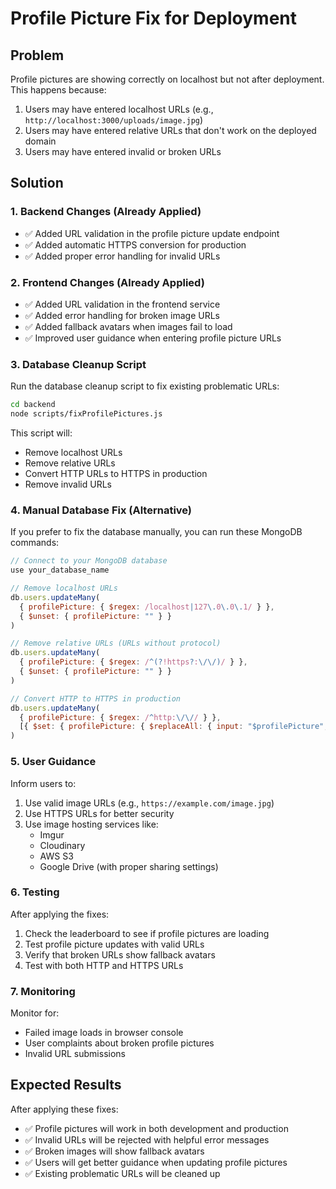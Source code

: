 # Profile Picture Fix for Deployment

## Problem
Profile pictures are showing correctly on localhost but not after deployment. This happens because:
1. Users may have entered localhost URLs (e.g., `http://localhost:3000/uploads/image.jpg`)
2. Users may have entered relative URLs that don't work on the deployed domain
3. Users may have entered invalid or broken URLs

## Solution

### 1. Backend Changes (Already Applied)
- ✅ Added URL validation in the profile picture update endpoint
- ✅ Added automatic HTTPS conversion for production
- ✅ Added proper error handling for invalid URLs

### 2. Frontend Changes (Already Applied)
- ✅ Added URL validation in the frontend service
- ✅ Added error handling for broken image URLs
- ✅ Added fallback avatars when images fail to load
- ✅ Improved user guidance when entering profile picture URLs

### 3. Database Cleanup Script

Run the database cleanup script to fix existing problematic URLs:

```bash
cd backend
node scripts/fixProfilePictures.js
```

This script will:
- Remove localhost URLs
- Remove relative URLs
- Convert HTTP URLs to HTTPS in production
- Remove invalid URLs

### 4. Manual Database Fix (Alternative)

If you prefer to fix the database manually, you can run these MongoDB commands:

```javascript
// Connect to your MongoDB database
use your_database_name

// Remove localhost URLs
db.users.updateMany(
  { profilePicture: { $regex: /localhost|127\.0\.0\.1/ } },
  { $unset: { profilePicture: "" } }
)

// Remove relative URLs (URLs without protocol)
db.users.updateMany(
  { profilePicture: { $regex: /^(?!https?:\/\/)/ } },
  { $unset: { profilePicture: "" } }
)

// Convert HTTP to HTTPS in production
db.users.updateMany(
  { profilePicture: { $regex: /^http:\/\// } },
  [{ $set: { profilePicture: { $replaceAll: { input: "$profilePicture", find: "http://", replacement: "https://" } } } }]
)
```

### 5. User Guidance

Inform users to:
1. Use valid image URLs (e.g., `https://example.com/image.jpg`)
2. Use HTTPS URLs for better security
3. Use image hosting services like:
   - Imgur
   - Cloudinary
   - AWS S3
   - Google Drive (with proper sharing settings)

### 6. Testing

After applying the fixes:
1. Check the leaderboard to see if profile pictures are loading
2. Test profile picture updates with valid URLs
3. Verify that broken URLs show fallback avatars
4. Test with both HTTP and HTTPS URLs

### 7. Monitoring

Monitor for:
- Failed image loads in browser console
- User complaints about broken profile pictures
- Invalid URL submissions

## Expected Results

After applying these fixes:
- ✅ Profile pictures will work in both development and production
- ✅ Invalid URLs will be rejected with helpful error messages
- ✅ Broken images will show fallback avatars
- ✅ Users will get better guidance when updating profile pictures
- ✅ Existing problematic URLs will be cleaned up
